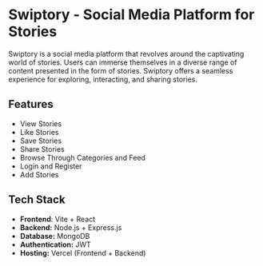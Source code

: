 # Swiptory - Social Media Platform for Stories

Swiptory is a social media platform that revolves around the captivating world of stories. Users can immerse themselves in a diverse range of content presented in the form of stories. Swiptory offers a seamless experience for exploring, interacting, and sharing stories.

## Features

- View Stories
- Like Stories
- Save Stories
- Share Stories
- Browse Through Categories and Feed
- Login and Register
- Add Stories

## Tech Stack

- **Frontend**: Vite + React
- **Backend:** Node.js + Express.js
- **Database:** MongoDB
- **Authentication:** JWT
- **Hosting:** Vercel (Frontend + Backend)
